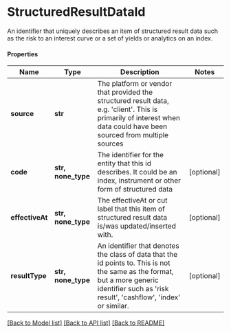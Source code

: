 # StructuredResultDataId

An identifier that uniquely describes an item of structured result data such as the risk to an interest curve or a set of yields or analytics on an index.

#### Properties
Name | Type | Description | Notes
------------ | ------------- | ------------- | -------------
**source** | **str** | The platform or vendor that provided the structured result data, e.g. &#x27;client&#x27;. This is primarily of interest when data could have been sourced from multiple sources | 
**code** | **str, none_type** | The identifier for the entity that this id describes. It could be an index, instrument or other form of structured data | [optional] 
**effectiveAt** | **str, none_type** | The effectiveAt or cut label that this item of structured result data is/was updated/inserted with. | [optional] 
**resultType** | **str, none_type** | An identifier that denotes the class of data that the id points to. This is not the same as the format, but a more generic identifier such as &#x27;risk result&#x27;, &#x27;cashflow&#x27;, &#x27;index&#x27; or similar. | [optional] 

[[Back to Model list]](../README.md#documentation-for-models) [[Back to API list]](../README.md#documentation-for-api-endpoints) [[Back to README]](../README.md)

